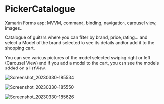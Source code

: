 # PickerCatalogue

Xamarin Forms app: MVVM, command, binding, navigation, carousel view, images..

Catalogue of guitars where you can filter by brand, price, rating... and select a Model of the brand selected to see its details and/or add it to the shopping cart.

You can see various pictures of the model selected swiping right or left (Carousel View) and if you add a model to the cart, you can see the models added on a listView.

![Screenshot_20230330-185534](https://user-images.githubusercontent.com/26234592/228909832-65179232-59fa-4610-9988-3fb7c9f76158.jpg)

![Screenshot_20230330-185550](https://user-images.githubusercontent.com/26234592/228909866-680b2f9d-d764-4482-95af-951672889b78.jpg)

![Screenshot_20230330-185626](https://user-images.githubusercontent.com/26234592/228909909-ef36f9cb-7400-4b1f-9ab7-2770e2341c5f.jpg)
